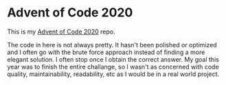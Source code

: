 # Advent of Code 2020

This is my [Advent of Code 2020](https://adventofcode.com/2020) repo.

The code in here is not always pretty. It hasn't been polished or optimized and I often go with the brute force approach instead of finding a more elegant solution. I often stop once I obtain the correct answer. My goal this year was to finish the entire challange, so I wasn't as concerned with code quality, maintainability, readability, etc as I would be in a real world project.
